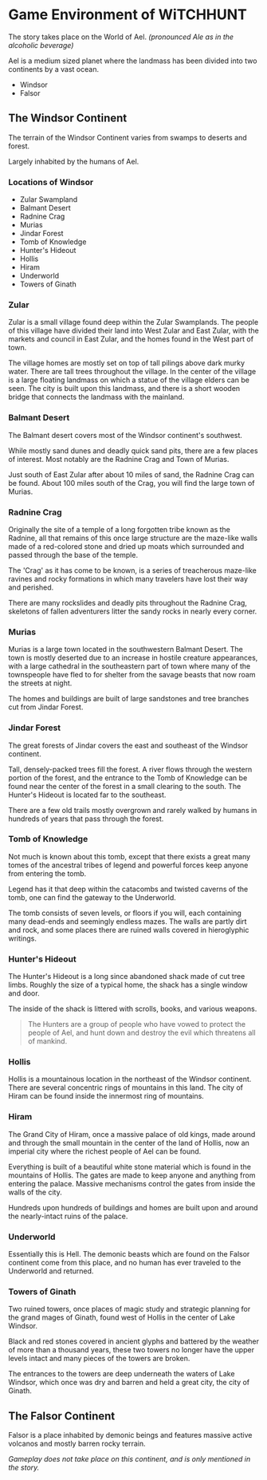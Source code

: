 # Game Environment of WiTCHHUNT

The story takes place on the World of Ael. _(pronounced Ale as in the alcoholic beverage)_

Ael is a medium sized planet where the landmass has been divided into two continents by a vast ocean.

+ Windsor
+ Falsor

## The Windsor Continent

The terrain of the Windsor Continent varies from swamps to deserts and forest.

Largely inhabited by the humans of Ael.

### Locations of Windsor

+ Zular Swampland
+ Balmant Desert
+ Radnine Crag
+ Murias
+ Jindar Forest
+ Tomb of Knowledge
+ Hunter's Hideout
+ Hollis
+ Hiram
+ Underworld
+ Towers of Ginath

### Zular

Zular is a small village found deep within the Zular Swamplands.
The people of this village have divided their land into West Zular and East Zular,
with the markets and council in East Zular, and the homes found in the West part of town.

The village homes are mostly set on top of tall pilings above dark murky water.
There are tall trees throughout the village. In the center of the village is a
large floating landmass on which a statue of the village elders can be seen.
The city is built upon this landmass, and there is a short wooden bridge that
connects the landmass with the mainland.

### Balmant Desert

The Balmant desert covers most of the Windsor continent's southwest.

While mostly sand dunes and deadly quick sand pits, there are a few places of interest.
Most notably are the Radnine Crag and Town of Murias.

Just south of East Zular after about 10 miles of sand, the Radnine Crag can be found.
About 100 miles south of the Crag, you will find the large town of Murias.

### Radnine Crag

Originally the site of a temple of a long forgotten tribe known as the Radnine,
all that remains of this once large structure are the maze-like walls made of
a red-colored stone and dried up moats which surrounded and passed through the base
of the temple.

The 'Crag' as it has come to be known, is a series of treacherous maze-like
ravines and rocky formations in which many travelers have lost their way and perished.

There are many rockslides and deadly pits throughout the Radnine Crag, skeletons of
fallen adventurers litter the sandy rocks in nearly every corner.

### Murias

Murias is a large town located in the southwestern Balmant Desert.
The town is mostly deserted due to an increase in hostile creature appearances,
with a large cathedral in the southeastern part of town where many of the townspeople
have fled to for shelter from the savage beasts that now roam the streets at night.

The homes and buildings are built of large sandstones and tree branches cut from Jindar Forest.

### Jindar Forest

The great forests of Jindar covers the east and southeast of the Windsor continent.

Tall, densely-packed trees fill the forest. A river flows through the western portion
of the forest, and the entrance to the Tomb of Knowledge can be found near the center of
the forest in a small clearing to the south. The Hunter's Hideout is located far to the
southeast.

There are a few old trails mostly overgrown and rarely walked by humans in
hundreds of years that pass through the forest.

### Tomb of Knowledge

Not much is known about this tomb, except that there exists a great many tomes of the ancestral tribes
of legend and powerful forces keep anyone from entering the tomb.

Legend has it that deep within the catacombs and twisted caverns of the tomb, one
can find the gateway to the Underworld.

The tomb consists of seven levels, or floors if you will, each containing many
dead-ends and seemingly endless mazes. The walls are partly dirt and rock,
and some places there are ruined walls covered in hieroglyphic writings.

### Hunter's Hideout

The Hunter's Hideout is a long since abandoned shack made of cut tree limbs.
Roughly the size of a typical home, the shack has a single window and door.

The inside of the shack is littered with scrolls, books, and various weapons.

> The Hunters are a group of people who have vowed to protect the people of Ael, and hunt down and destroy the evil which threatens all of mankind.

### Hollis

Hollis is a mountainous location in the northeast of the Windsor continent.
There are several concentric rings of mountains in this land.
The city of Hiram can be found inside the innermost ring of mountains.

### Hiram

The Grand City of Hiram, once a massive palace of old kings, made around and
through the small mountain in the center of the land of Hollis, now an imperial
city where the richest people of Ael can be found.

Everything is built of a beautiful white stone material which is found in the mountains of Hollis.
The gates are made to keep anyone and anything from entering the palace.
Massive mechanisms control the gates from inside the walls of the city.

Hundreds upon hundreds of buildings and homes are built upon and around the
nearly-intact ruins of the palace.

### Underworld

Essentially this is Hell. The demonic beasts which are found on the Falsor continent
come from this place, and no human has ever traveled to the Underworld and returned.

### Towers of Ginath

Two ruined towers, once places of magic study and strategic planning for the
grand mages of Ginath, found west of Hollis in the center of Lake Windsor.

Black and red stones covered in ancient glyphs and battered by the weather of
more than a thousand years, these two towers no longer have the upper levels intact
and many pieces of the towers are broken.

The entrances to the towers are deep underneath the waters of Lake Windsor, which
once was dry and barren and held a great city, the city of Ginath.

## The Falsor Continent

Falsor is a place inhabited by demonic beings and features massive active volcanos and mostly barren rocky terrain.

*Gameplay does not take place on this continent, and is only mentioned in the story.*


